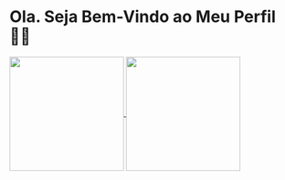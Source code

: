 # Ola. Seja Bem-Vindo ao Meu Perfil 👋🏽
<a href="https://github.com/YuriLima1/github-readme-stats">
  <img height=200 align="center" src="https://github-readme-stats.vercel.app/api?username=YuriLima1&show_icons=true&theme=yeblu" />
</a>
<a href="https://github.com/YuriLima1/convoychat">
  <img height=200 align="center" src="https://github-readme-stats.vercel.app/api/top-langs/?username=YuriLima1&layout=donut&theme=yeblu&langs_count=8&card_width=320" />
</a>
